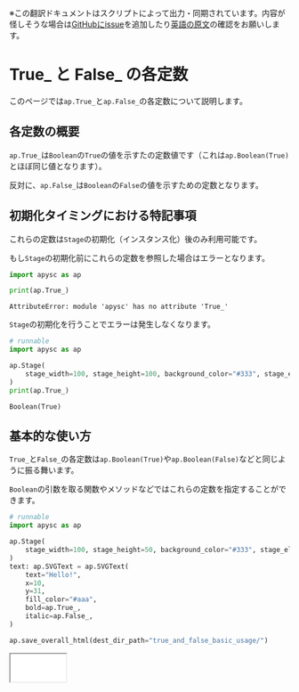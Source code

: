 <span class="inconspicuous-txt">※この翻訳ドキュメントはスクリプトによって出力・同期されています。内容が怪しそうな場合は<a href="https://github.com/simon-ritchie/apysc/issues" target="_blank">GitHubにissue</a>を追加したり[英語の原文](https://simon-ritchie.github.io/apysc/en/true_and_false.html)の確認をお願いします。</span>

# True_ と False_ の各定数

このページでは`ap.True_`と`ap.False_`の各定数について説明します。

## 各定数の概要

`ap.True_`は`Boolean`の`True`の値を示すたの定数値です（これは`ap.Boolean(True)`とほぼ同じ値となります）。

反対に、`ap.False_`は`Boolean`の`False`の値を示すための定数となります。

## 初期化タイミングにおける特記事項

これらの定数は`Stage`の初期化（インスタンス化）後のみ利用可能です。

もし`Stage`の初期化前にこれらの定数を参照した場合はエラーとなります。

```py
import apysc as ap

print(ap.True_)
```

```
AttributeError: module 'apysc' has no attribute 'True_'
```

`Stage`の初期化を行うことでエラーは発生しなくなります。

```py
# runnable
import apysc as ap

ap.Stage(
    stage_width=100, stage_height=100, background_color="#333", stage_elem_id="stage"
)
print(ap.True_)
```

```
Boolean(True)
```

## 基本的な使い方

`True_`と`False_`の各定数は`ap.Boolean(True)`や`ap.Boolean(False)`などと同じように振る舞います。

`Boolean`の引数を取る関数やメソッドなどではこれらの定数を指定することができます。

```py
# runnable
import apysc as ap

ap.Stage(
    stage_width=100, stage_height=50, background_color="#333", stage_elem_id="stage"
)
text: ap.SVGText = ap.SVGText(
    text="Hello!",
    x=10,
    y=31,
    fill_color="#aaa",
    bold=ap.True_,
    italic=ap.False_,
)

ap.save_overall_html(dest_dir_path="true_and_false_basic_usage/")
```

<iframe src="static/true_and_false_basic_usage/index.html" width="100" height="50"></iframe>